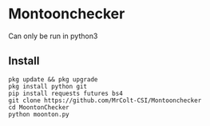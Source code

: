 # Montoonchecker

Can only be run in python3
## Install
```
pkg update && pkg upgrade
pkg install python git
pip install requests futures bs4
git clone https://github.com/MrColt-CSI/Montoonchecker
cd MoontonChecker
python moonton.py
```
